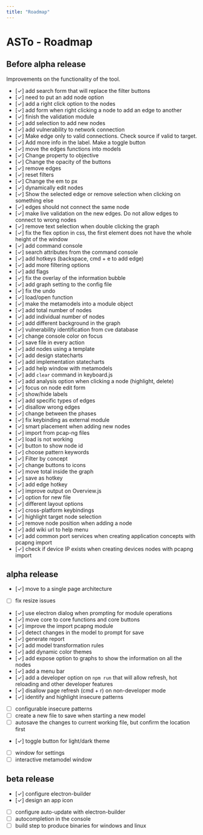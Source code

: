 ```yaml
---
title: "Roadmap"
---
```

# ASTo - Roadmap

## Before alpha release

Improvements on the functionality of the tool.

- [✓] add search form that will replace the filter buttons
- [✓] need to put an add node option
- [✓] add a right click option to the nodes
- [✓] add form when right clicking a node to add an edge to another
- [✓] finish the validation module
- [✓] add selection to add new nodes
- [✓] add vulnerability to network connection
- [✓] Make edge only to valid connections. Check source if valid to target.
- [✓] Add more info in the label. Make a toggle button
- [✓] move the edges functions into models
- [✓] Change property to objective
- [✓] Change the opacity of the buttons
- [✓] remove edges
- [✓] reset filters
- [✓] Change the em to px
- [✓] dynamically edit nodes
- [✓] Show the selected edge or remove selection when clicking on something else
- [✓] edges should not connect the same node
- [✓] make live validation on the new edges. Do not allow edges to connect to wrong nodes
- [✓] remove text selection when double clicking the graph
- [✓] fix the flex option in css, the first element does not have the whole height of the window
- [✓] add command console
- [✓] search attributes from the command console
- [✓] add hotkeys (backspace, cmd + e to add edge)
- [✓] add more filtering options
- [✓] add flags
- [✓] fix the overlay of the information bubble
- [✓] add graph setting to the config file
- [✓] fix the undo
- [✓] load/open function
- [✓] make the metamodels into a module object
- [✓] add total number of nodes
- [✓] add individual  number of nodes
- [✓] add different background in the graph
- [✓] vulnerability identification from cve database
- [✓] change console color on focus
- [✓] save file in every action
- [✓] add nodes using a template
- [✓] add design statecharts
- [✓] add implementation statecharts
- [✓] add help window with metamodels
- [✓] add `clear` command in keyboard.js
- [✓] add analysis option when clicking a node (highlight, delete)
- [✓] focus on node edit form
- [✓] show/hide labels
- [✓] add specific types of edges
- [✓] disallow wrong edges
- [✓] change between the phases
- [✓] fix keybinding as external module
- [✓] smart placement when adding new nodes
- [✓] import from pcap-ng files
- [✓] load is not working
- [✓] button to show node id
- [✓] choose pattern keywords
- [✓] Filter by concept
- [✓] change buttons to icons
- [✓] move total inside the graph
- [✓] save as hotkey
- [✓] add edge hotkey
- [✓] improve output on Overview.js
- [✓] option for new file
- [✓] different layout options
- [✓] cross-platform keybindings
- [✓] highlight target node selection
- [✓] remove node position when adding a node
- [✓] add wiki url to help menu
- [✓] add common port services when creating application concepts with pcapng import
- [✓] check if device IP exists when creating devices nodes with pcapng import

## alpha release

- [✓] move to a single page architecture
- [ ] fix resize issues
- [✓] use electron dialog when prompting for module operations
- [✓] move core to core functions and core buttons
- [✓] improve the import pcapng module
- [✓] detect changes in the model to prompt for save
- [✓] generate report
- [✓] add model transformation rules
- [✓] add dynamic color themes
- [✓] add expose option to graphs to show the information on all the nodes
- [✓] add a menu bar
- [✓] add a developer option on `npm run` that will allow refresh, hot reloading and other developer features
- [✓] disallow page refresh (cmd + r) on non-developer mode
- [✓] identify and highlight insecure patterns
- [ ] configurable insecure patterns
- [ ] create a new file to save when starting a new model
- [ ] autosave the changes to current working file, but confirm the location first
- [✓] toggle button for light/dark theme
- [ ] window for settings
- [ ] interactive metamodel window

## beta release

- [✓] configure electron-builder
- [✓] design an app icon
- [ ] configure auto-update with electron-builder
- [ ] autocompletion in the console
- [ ] build step to produce binaries for windows and linux
